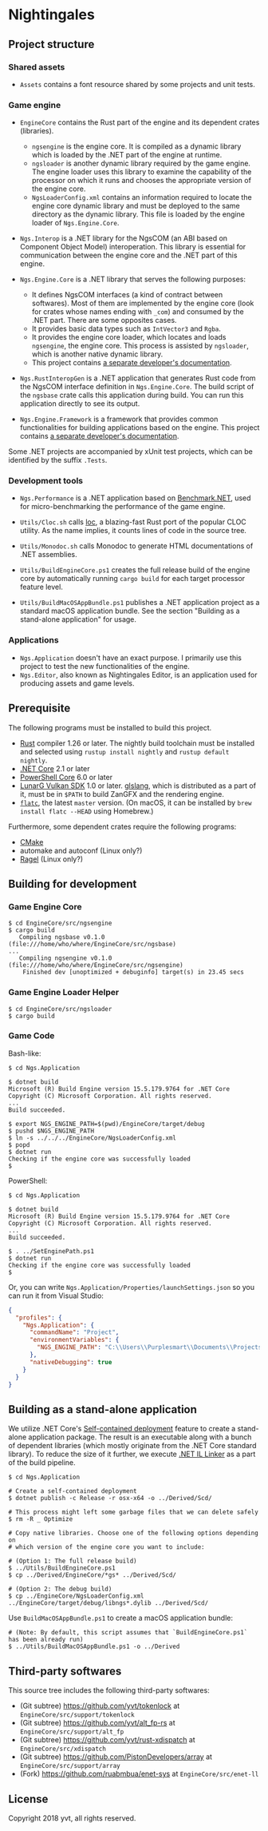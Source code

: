 Nightingales
============

## Project structure

### Shared assets

- `Assets` contains a font resource shared by some projects and unit tests.

### Game engine

- `EngineCore` contains the Rust part of the engine and its dependent crates (libraries).
    - `ngsengine` is the engine core. It is compiled as a dynamic library which is loaded by the .NET part of the engine at runtime.
    - `ngsloader` is another dynamic library required by the game engine. The engine loader uses this library to examine the capability of the processor on which it runs and chooses the appropriate version of the engine core.
    - `NgsLoaderConfig.xml` contains an information required to locate the engine core dynamic library and must be deployed to the same directory as the dynamic library. This file is loaded by the engine loader of `Ngs.Engine.Core`.

- `Ngs.Interop` is a .NET library for the NgsCOM (an ABI based on Component Object Model) interoperation. This library is essential for communication between the engine core and the .NET part of this engine.

- `Ngs.Engine.Core` is a .NET library that serves the following purposes:
    - It defines NgsCOM interfaces (a kind of contract between softwares). Most of them are implemented by the engine core (look for crates whose names ending with `_com`) and consumed by the .NET part. There are some opposites cases.
    - It provides basic data types such as `IntVector3` and `Rgba`.
    - It provides the engine core loader, which locates and loads `ngsengine`, the engine core. This process is assisted by `ngsloader`, which is another native dynamic library.
    - This project contains [a separate developer's documentation](./Ngs.Engine.Core/Readme.md.html).

- `Ngs.RustInteropGen` is a .NET application that generates Rust code from the NgsCOM interface definition in `Ngs.Engine.Core`. The build script of the `ngsbase` crate calls this application during build. You can run this application directly to see its output.

- `Ngs.Engine.Framework` is a framework that provides common functionalities for building applications based on the engine. This project contains [a separate developer's documentation](./Ngs.Engine.Framework/Readme.md.html).

Some .NET projects are accompanied by xUnit test projects, which can be identified by the suffix `.Tests`.

### Development tools

- `Ngs.Performance` is a .NET application based on [Benchmark.NET], used for micro-benchmarking the performance of the game engine.

- `Utils/Cloc.sh` calls [loc], a blazing-fast Rust port of the popular CLOC utility. As the name implies, it counts lines of code in the source tree.

- `Utils/Monodoc.sh` calls Monodoc to generate HTML documentations of .NET assemblies.

- `Utils/BuildEngineCore.ps1` creates the full release build of the engine core by automatically running `cargo build` for each target processor feature level.

- `Utils/BuildMacOSAppBundle.ps1` publishes a .NET application project as a standard macOS application bundle. See the section "Building as a stand-alone application" for usage.

[Benchmark.NET]: http://benchmarkdotnet.org
[loc]: https://crates.io/crates/loc

### Applications

 - `Ngs.Application` doesn't have an exact purpose. I primarily use this project to test the new functionalities of the engine.
 - `Ngs.Editor`, also known as Nightingales Editor, is an application used for producing assets and game levels.

## Prerequisite

The following programs must be installed to build this project.

- [Rust] compiler 1.26 or later. The nightly build toolchain must be installed and selected using `rustup install nightly` and `rustup default nightly`.
- [.NET Core] 2.1 or later
- [PowerShell Core] 6.0 or later
- [LunarG Vulkan SDK] 1.0 or later. [glslang], which is distributed as a part of it, must be in `$PATH` to build ZanGFX and the rendering engine.
- [`flatc`](https://github.com/google/flatbuffers), the latest `master` version. (On macOS, it can be installed by `brew install flatc --HEAD` using Homebrew.)

Furthermore, some dependent crates require the following programs:

- [CMake]
- automake and autoconf (Linux only?)
- [Ragel](https://www.colm.net/open-source/ragel/) (Linux only?)

[Rust]: https://www.rust-lang.org/en-US/
[.NET Core]: https://www.microsoft.com/net/download/
[PowerShell Core]: https://github.com/PowerShell/PowerShell
[LunarG Vulkan SDK]: https://www.lunarg.com/vulkan-sdk/
[glslang]: https://github.com/KhronosGroup/glslang
[CMake]: https://cmake.org

## Building for development

### Game Engine Core

    $ cd EngineCore/src/ngsengine
    $ cargo build
       Compiling ngsbase v0.1.0 (file:///home/who/where/EngineCore/src/ngsbase)
    ...
       Compiling ngsengine v0.1.0 (file:///home/who/where/EngineCore/src/ngsengine)
        Finished dev [unoptimized + debuginfo] target(s) in 23.45 secs

### Game Engine Loader Helper

    $ cd EngineCore/src/ngsloader
    $ cargo build

### Game Code

Bash-like:

    $ cd Ngs.Application

    $ dotnet build
    Microsoft (R) Build Engine version 15.5.179.9764 for .NET Core
    Copyright (C) Microsoft Corporation. All rights reserved.
    ...
    Build succeeded.

    $ export NGS_ENGINE_PATH=$(pwd)/EngineCore/target/debug
    $ pushd $NGS_ENGINE_PATH
    $ ln -s ../../../EngineCore/NgsLoaderConfig.xml
    $ popd
    $ dotnet run
    Checking if the engine core was successfully loaded
    $

PowerShell:

    $ cd Ngs.Application

    $ dotnet build
    Microsoft (R) Build Engine version 15.5.179.9764 for .NET Core
    Copyright (C) Microsoft Corporation. All rights reserved.
    ...
    Build succeeded.

    $ . ../SetEnginePath.ps1
    $ dotnet run
    Checking if the engine core was successfully loaded
    $

Or, you can write `Ngs.Application/Properties/launchSettings.json` so you can run it from Visual Studio:

```json
{
  "profiles": {
    "Ngs.Application": {
      "commandName": "Project",
      "environmentVariables": {
        "NGS_ENGINE_PATH": "C:\\Users\\Purplesmart\\Documents\\Projects\\ngspades\\EngineCore\\target\\debug"
      },
      "nativeDebugging": true
    }
  }
}
```

## Building as a stand-alone application

We utilize .NET Core's [Self-contained deployment](https://docs.microsoft.com/en-us/dotnet/core/deploying/#self-contained-deployments-scd) feature to create a stand-alone application package. The result is an executable along with a bunch of dependent libraries (which mostly originate from the .NET Core standard library). To reduce the size of it further, we execute [.NET IL Linker](https://github.com/dotnet/core/blob/master/samples/linker-instructions.md) as a part of the build pipeline.

    $ cd Ngs.Application

    # Create a self-contained deployment
    $ dotnet publish -c Release -r osx-x64 -o ../Derived/Scd/

    # This process might left some garbage files that we can delete safely
    $ rm -R _ Optimize

    # Copy native libraries. Choose one of the following options depending on
    # which version of the engine core you want to include:

    # (Option 1: The full release build)
    $ ../Utils/BuildEngineCore.ps1
    $ cp ../Derived/EngineCore/*gs* ../Derived/Scd/

    # (Option 2: The debug build)
    $ cp ../EngineCore/NgsLoaderConfig.xml ../EngineCore/target/debug/libngs*.dylib ../Derived/Scd/

Use `BuildMacOSAppBundle.ps1` to create a macOS application bundle:

    # (Note: By default, this script assumes that `BuildEngineCore.ps1` has been already run)
    $ ../Utils/BuildMacOSAppBundle.ps1 -o ../Derived

## Third-party softwares

This source tree includes the following third-party softwares:

 - (Git subtree) <https://github.com/yvt/tokenlock> at `EngineCore/src/support/tokenlock`
 - (Git subtree) <https://github.com/yvt/alt_fp-rs> at `EngineCore/src/support/alt_fp`
 - (Git subtree) <https://github.com/yvt/rust-xdispatch> at `EngineCore/src/xdispatch`
 - (Git subtree) <https://github.com/PistonDevelopers/array> at `EngineCore/src/support/array`
 - (Fork) <https://github.com/ruabmbua/enet-sys> at `EngineCore/src/enet-ll`

## License

Copyright 2018 yvt, all rights reserved.

